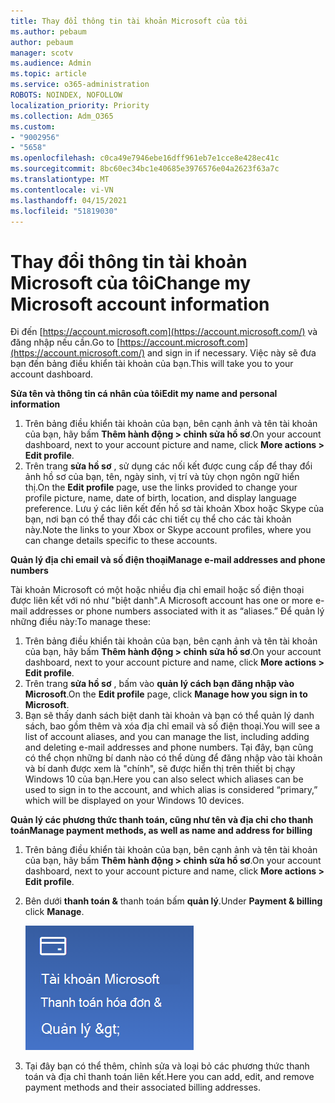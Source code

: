 ```yaml
---
title: Thay đổi thông tin tài khoản Microsoft của tôi
ms.author: pebaum
author: pebaum
manager: scotv
ms.audience: Admin
ms.topic: article
ms.service: o365-administration
ROBOTS: NOINDEX, NOFOLLOW
localization_priority: Priority
ms.collection: Adm_O365
ms.custom:
- "9002956"
- "5658"
ms.openlocfilehash: c0ca49e7946ebe16dff961eb7e1cce8e428ec41c
ms.sourcegitcommit: 8bc60ec34bc1e40685e3976576e04a2623f63a7c
ms.translationtype: MT
ms.contentlocale: vi-VN
ms.lasthandoff: 04/15/2021
ms.locfileid: "51819030"
---
```

# <a name="change-my-microsoft-account-information"></a><span data-ttu-id="37737-102">Thay đổi thông tin tài khoản Microsoft của tôi</span><span class="sxs-lookup"><span data-stu-id="37737-102">Change my Microsoft account information</span></span>

<span data-ttu-id="37737-103">Đi đến [https://account.microsoft.com](https://account.microsoft.com/) và đăng nhập nếu cần.</span><span class="sxs-lookup"><span data-stu-id="37737-103">Go to [https://account.microsoft.com](https://account.microsoft.com/) and sign in if necessary.</span></span> <span data-ttu-id="37737-104">Việc này sẽ đưa bạn đến bảng điều khiển tài khoản của bạn.</span><span class="sxs-lookup"><span data-stu-id="37737-104">This will take you to your account dashboard.</span></span>  

<span data-ttu-id="37737-105">**Sửa tên và thông tin cá nhân của tôi**</span><span class="sxs-lookup"><span data-stu-id="37737-105">**Edit my name and personal information**</span></span>

1. <span data-ttu-id="37737-106">Trên bảng điều khiển tài khoản của bạn, bên cạnh ảnh và tên tài khoản của bạn, hãy bấm **Thêm hành động > chỉnh sửa hồ sơ**.</span><span class="sxs-lookup"><span data-stu-id="37737-106">On your account dashboard, next to your account picture and name, click **More actions > Edit profile**.</span></span>
2. <span data-ttu-id="37737-107">Trên trang **sửa hồ sơ** , sử dụng các nối kết được cung cấp để thay đổi ảnh hồ sơ của bạn, tên, ngày sinh, vị trí và tùy chọn ngôn ngữ hiển thị.</span><span class="sxs-lookup"><span data-stu-id="37737-107">On the **Edit profile** page, use the links provided to change your profile picture, name, date of birth, location, and display language preference.</span></span> <span data-ttu-id="37737-108">Lưu ý các liên kết đến hồ sơ tài khoản Xbox hoặc Skype của bạn, nơi bạn có thể thay đổi các chi tiết cụ thể cho các tài khoản này.</span><span class="sxs-lookup"><span data-stu-id="37737-108">Note the links to your Xbox or Skype account profiles, where you can change details specific to these accounts.</span></span>

<span data-ttu-id="37737-109">**Quản lý địa chỉ email và số điện thoại**</span><span class="sxs-lookup"><span data-stu-id="37737-109">**Manage e-mail addresses and phone numbers**</span></span>

<span data-ttu-id="37737-110">Tài khoản Microsoft có một hoặc nhiều địa chỉ email hoặc số điện thoại được liên kết với nó như "biệt danh".</span><span class="sxs-lookup"><span data-stu-id="37737-110">A Microsoft account has one or more e-mail addresses or phone numbers associated with it as “aliases.”</span></span> <span data-ttu-id="37737-111">Để quản lý những điều này:</span><span class="sxs-lookup"><span data-stu-id="37737-111">To manage these:</span></span>

1. <span data-ttu-id="37737-112">Trên bảng điều khiển tài khoản của bạn, bên cạnh ảnh và tên tài khoản của bạn, hãy bấm **Thêm hành động > chỉnh sửa hồ sơ**.</span><span class="sxs-lookup"><span data-stu-id="37737-112">On your account dashboard, next to your account picture and name, click **More actions > Edit profile**.</span></span>
2. <span data-ttu-id="37737-113">Trên trang **sửa hồ sơ** , bấm vào **quản lý cách bạn đăng nhập vào Microsoft**.</span><span class="sxs-lookup"><span data-stu-id="37737-113">On the **Edit profile** page, click **Manage how you sign in to Microsoft**.</span></span> 
3. <span data-ttu-id="37737-114">Bạn sẽ thấy danh sách biệt danh tài khoản và bạn có thể quản lý danh sách, bao gồm thêm và xóa địa chỉ email và số điện thoại.</span><span class="sxs-lookup"><span data-stu-id="37737-114">You will see a list of account aliases, and you can manage the list, including adding and deleting e-mail addresses and phone numbers.</span></span> <span data-ttu-id="37737-115">Tại đây, bạn cũng có thể chọn những bí danh nào có thể dùng để đăng nhập vào tài khoản và bí danh được xem là "chính", sẽ được hiển thị trên thiết bị chạy Windows 10 của bạn.</span><span class="sxs-lookup"><span data-stu-id="37737-115">Here you can also select which aliases can be used to sign in to the account, and which alias is considered “primary,” which will be displayed on your Windows 10 devices.</span></span>

<span data-ttu-id="37737-116">**Quản lý các phương thức thanh toán, cũng như tên và địa chỉ cho thanh toán**</span><span class="sxs-lookup"><span data-stu-id="37737-116">**Manage payment methods, as well as name and address for billing**</span></span> 

1. <span data-ttu-id="37737-117">Trên bảng điều khiển tài khoản của bạn, bên cạnh ảnh và tên tài khoản của bạn, hãy bấm **Thêm hành động > chỉnh sửa hồ sơ**.</span><span class="sxs-lookup"><span data-stu-id="37737-117">On your account dashboard, next to your account picture and name, click **More actions > Edit profile**.</span></span>
2. <span data-ttu-id="37737-118">Bên dưới **thanh toán &** thanh toán bấm **quản lý**.</span><span class="sxs-lookup"><span data-stu-id="37737-118">Under **Payment & billing** click **Manage**.</span></span>

    ![Quản lý thanh toán và thanh toán](media/manage-account.png)

3. <span data-ttu-id="37737-120">Tại đây bạn có thể thêm, chỉnh sửa và loại bỏ các phương thức thanh toán và địa chỉ thanh toán liên kết.</span><span class="sxs-lookup"><span data-stu-id="37737-120">Here you can add, edit, and remove payment methods and their associated billing addresses.</span></span> 
